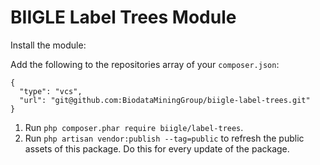 # BIIGLE Label Trees Module

Install the module:

Add the following to the repositories array of your `composer.json`:
```
{
  "type": "vcs",
  "url": "git@github.com:BiodataMiningGroup/biigle-label-trees.git"
}
```

1. Run `php composer.phar require biigle/label-trees`.
2. Run `php artisan vendor:publish --tag=public` to refresh the public assets of this package. Do this for every update of the package.
